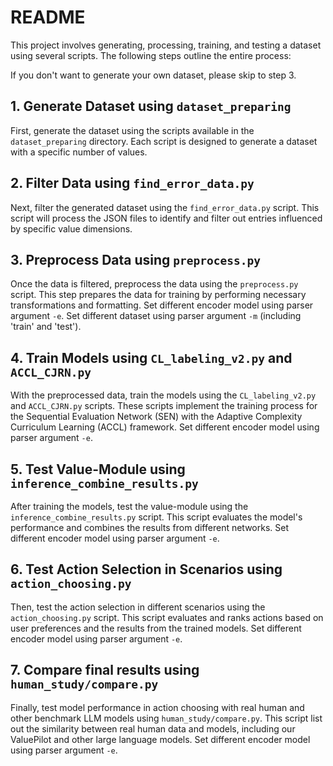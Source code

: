 # README

This project involves generating, processing, training, and testing a dataset using several scripts. The following steps outline the entire process:

If you don't want to generate your own dataset, please skip to step 3.

## 1. Generate Dataset using `dataset_preparing`

First, generate the dataset using the scripts available in the `dataset_preparing` directory. Each script is designed to generate a dataset with a specific number of values. 

## 2. Filter Data using `find_error_data.py`

Next, filter the generated dataset using the `find_error_data.py` script. This script will process the JSON files to identify and filter out entries influenced by specific value dimensions.

## 3. Preprocess Data using `preprocess.py`

Once the data is filtered, preprocess the data using the `preprocess.py` script. This step prepares the data for training by performing necessary transformations and formatting. Set different encoder model using parser argument `-e`. Set different dataset using parser argument `-m` (including 'train' and 'test').

## 4. Train Models using `CL_labeling_v2.py` and `ACCL_CJRN.py`

With the preprocessed data, train the models using the `CL_labeling_v2.py` and `ACCL_CJRN.py` scripts. These scripts implement the training process for the Sequential Evaluation Network (SEN) with the Adaptive Complexity Curriculum Learning (ACCL) framework. Set different encoder model using parser argument `-e`.

## 5. Test Value-Module using `inference_combine_results.py`

After training the models, test the value-module using the `inference_combine_results.py` script. This script evaluates the model's performance and combines the results from different networks. Set different encoder model using parser argument `-e`.

## 6. Test Action Selection in Scenarios using `action_choosing.py`

Then, test the action selection in different scenarios using the `action_choosing.py` script. This script evaluates and ranks actions based on user preferences and the results from the trained models. Set different encoder model using parser argument `-e`.

## 7. Compare final results using `human_study/compare.py`
Finally, test model performance in action choosing with real human and other benchmark LLM models using `human_study/compare.py`. This script list out the similarity between real human data and models, including our ValuePilot and other large language models. Set different encoder model using parser argument `-e`.